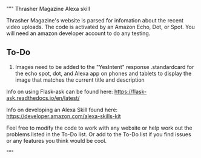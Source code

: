 """
Thrasher Magazine Alexa skill

Thrasher Magazine's website is parsed for infomation about the recent video
 uploads. The code is activated by an Amazon Echo, Dot, or Spot. You will need an amazon
 developer account to do any testing.

 To-Do
 -----
1. Images need to be added to the "YesIntent" response .standardcard for the
echo spot, dot, and Alexa app on phones and tablets to display the image that
matches the current title and description



Info on using Flask-ask can be found here:
https://flask-ask.readthedocs.io/en/latest/

Info on developing an Alexa Skill found here:
https://developer.amazon.com/alexa-skills-kit

Feel free to modify the code to work with any website or help work out the problems listed
in the To-Do list. Or add to the To-Do list if you find issues or any features you think would be cool.

"""
